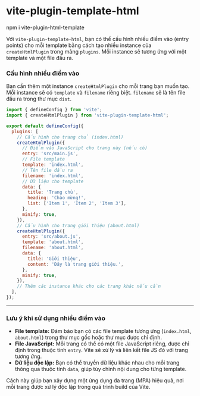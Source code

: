 # vite-plugin-template-html

npm i vite-plugin-html-template

Với `vite-plugin-template-html`, bạn có thể cấu hình nhiều điểm vào (entry points) cho mỗi template bằng cách tạo nhiều instance của `createHtmlPlugin` trong mảng `plugins`. Mỗi instance sẽ tương ứng với một template và một file đầu ra.

### Cấu hình nhiều điểm vào

Bạn cần thêm một instance `createHtmlPlugin` cho mỗi trang bạn muốn tạo. Mỗi instance sẽ có `template` và `filename` riêng biệt. `filename` sẽ là tên file đầu ra trong thư mục `dist`.

```javascript
import { defineConfig } from 'vite';
import { createHtmlPlugin } from 'vite-plugin-template-html';

export default defineConfig({
  plugins: [
    // Cấu hình cho trang chủ (index.html)
    createHtmlPlugin({
      // Điểm vào JavaScript cho trang này (nếu có)
      entry: 'src/main.js', 
      // File template
      template: 'index.html',
      // Tên file đầu ra
      filename: 'index.html',
      // Dữ liệu cho template
      data: {
        title: 'Trang chủ',
        heading: 'Chào mừng!',
        list: ['Item 1', 'Item 2', 'Item 3'],
      },
      minify: true,
    }),
    // Cấu hình cho trang giới thiệu (about.html)
    createHtmlPlugin({
      entry: 'src/about.js',
      template: 'about.html',
      filename: 'about.html',
      data: {
        title: 'Giới thiệu',
        content: 'Đây là trang giới thiệu.',
      },
      minify: true,
    }),
    // Thêm các instance khác cho các trang khác nếu cần
  ],
});
```

-----

### Lưu ý khi sử dụng nhiều điểm vào

  * **File template:** Đảm bảo bạn có các file template tương ứng (`index.html`, `about.html`) trong thư mục gốc hoặc thư mục được chỉ định.
  * **File JavaScript:** Mỗi trang có thể có một file JavaScript riêng, được chỉ định trong thuộc tính `entry`. Vite sẽ xử lý và liên kết file JS đó với trang tương ứng.
  * **Dữ liệu độc lập:** Bạn có thể truyền dữ liệu khác nhau cho mỗi trang thông qua thuộc tính `data`, giúp tùy chỉnh nội dung cho từng template.

Cách này giúp bạn xây dựng một ứng dụng đa trang (MPA) hiệu quả, nơi mỗi trang được xử lý độc lập trong quá trình build của Vite.